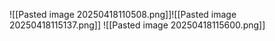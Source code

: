 ![[Pasted image 20250418110508.png]]![[Pasted image 20250418115137.png]]
![[Pasted image 20250418115600.png]]